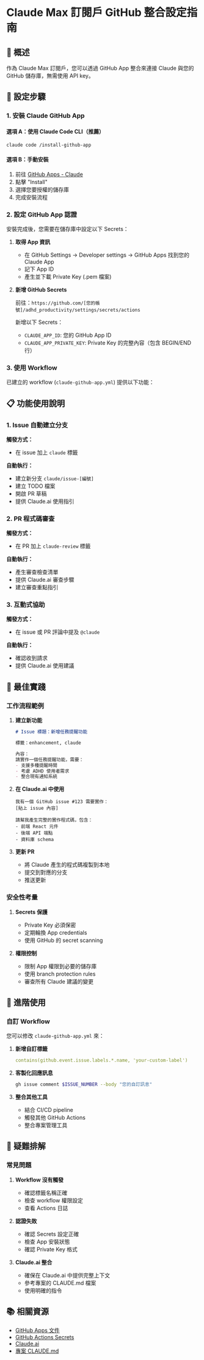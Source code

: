 # Claude Max 訂閱戶 GitHub 整合設定指南

## 🎯 概述

作為 Claude Max 訂閱戶，您可以透過 GitHub App 整合來連接 Claude 與您的 GitHub 儲存庫，無需使用 API key。

## 🔧 設定步驟

### 1. 安裝 Claude GitHub App

#### 選項 A：使用 Claude Code CLI（推薦）
```bash
claude code /install-github-app
```

#### 選項 B：手動安裝
1. 前往 [GitHub Apps - Claude](https://github.com/apps/claude)
2. 點擊 "Install" 
3. 選擇您要授權的儲存庫
4. 完成安裝流程

### 2. 設定 GitHub App 認證

安裝完成後，您需要在儲存庫中設定以下 Secrets：

1. **取得 App 資訊**
   - 在 GitHub Settings → Developer settings → GitHub Apps 找到您的 Claude App
   - 記下 App ID
   - 產生並下載 Private Key (.pem 檔案)

2. **新增 GitHub Secrets**
   
   前往：`https://github.com/[您的帳號]/adhd_productivity/settings/secrets/actions`
   
   新增以下 Secrets：
   - `CLAUDE_APP_ID`: 您的 GitHub App ID
   - `CLAUDE_APP_PRIVATE_KEY`: Private Key 的完整內容（包含 BEGIN/END 行）

### 3. 使用 Workflow

已建立的 workflow (`claude-github-app.yml`) 提供以下功能：

## 📋 功能使用說明

### 1. Issue 自動建立分支

**觸發方式：**
- 在 issue 加上 `claude` 標籤

**自動執行：**
- 建立新分支 `claude/issue-[編號]`
- 建立 TODO 檔案
- 開啟 PR 草稿
- 提供 Claude.ai 使用指引

### 2. PR 程式碼審查

**觸發方式：**
- 在 PR 加上 `claude-review` 標籤

**自動執行：**
- 產生審查檢查清單
- 提供 Claude.ai 審查步驟
- 建立審查重點指引

### 3. 互動式協助

**觸發方式：**
- 在 issue 或 PR 評論中提及 `@claude`

**自動執行：**
- 確認收到請求
- 提供 Claude.ai 使用建議

## 🌟 最佳實踐

### 工作流程範例

1. **建立新功能**
   ```markdown
   # Issue 標題：新增任務提醒功能
   
   標籤：enhancement, claude
   
   內容：
   請實作一個任務提醒功能，需要：
   - 支援多種提醒時間
   - 考慮 ADHD 使用者需求
   - 整合現有通知系統
   ```

2. **在 Claude.ai 中使用**
   ```
   我有一個 GitHub issue #123 需要實作：
   [貼上 issue 內容]
   
   請幫我產生完整的實作程式碼，包含：
   - 前端 React 元件
   - 後端 API 端點
   - 資料庫 schema
   ```

3. **更新 PR**
   - 將 Claude 產生的程式碼複製到本地
   - 提交到對應的分支
   - 推送更新

### 安全性考量

1. **Secrets 保護**
   - Private Key 必須保密
   - 定期輪換 App credentials
   - 使用 GitHub 的 secret scanning

2. **權限控制**
   - 限制 App 權限到必要的儲存庫
   - 使用 branch protection rules
   - 審查所有 Claude 建議的變更

## 🚀 進階使用

### 自訂 Workflow

您可以修改 `claude-github-app.yml` 來：

1. **新增自訂標籤**
   ```yaml
   contains(github.event.issue.labels.*.name, 'your-custom-label')
   ```

2. **客製化回應訊息**
   ```bash
   gh issue comment $ISSUE_NUMBER --body "您的自訂訊息"
   ```

3. **整合其他工具**
   - 結合 CI/CD pipeline
   - 觸發其他 GitHub Actions
   - 整合專案管理工具

## 🐛 疑難排解

### 常見問題

1. **Workflow 沒有觸發**
   - 確認標籤名稱正確
   - 檢查 workflow 權限設定
   - 查看 Actions 日誌

2. **認證失敗**
   - 確認 Secrets 設定正確
   - 檢查 App 安裝狀態
   - 確認 Private Key 格式

3. **Claude.ai 整合**
   - 確保在 Claude.ai 中提供完整上下文
   - 參考專案的 CLAUDE.md 檔案
   - 使用明確的指令

## 📚 相關資源

- [GitHub Apps 文件](https://docs.github.com/en/apps)
- [GitHub Actions Secrets](https://docs.github.com/en/actions/security-guides/using-secrets-in-github-actions)
- [Claude.ai](https://claude.ai)
- [專案 CLAUDE.md](../CLAUDE.md)